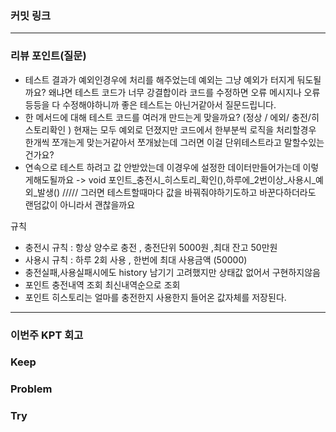 ### **커밋 링크**
<!-- 
좋은 피드백을 받기 위해 가장 중요한 것은 코드를 작성할 때 커밋을 작업 단위로 잘 쪼개는 것입니다.
모든 작업을 하나의 커밋에 진행하고 PR을 하면 구조 파악에 많은 시간을 소모하기 때문에 절대로
좋은 피드백을 받을 수 없습니다.


필수 양식)
커밋 이름 : 커밋 링크

예시)
동시성 처리 : c83845
동시성 테스트 코드 : d93ji3
-->

---
### **리뷰 포인트(질문)**
- 테스트 결과가 예외인경우에 처리를 해주었는데 예외는 그냥 예외가 터지게 둬도될까요? 왜냐면 테스트 코드가 너무 강결합이라 코드를 수정하면 오류 메시지나 오류등등을 다 수정해야하니까 좋은 테스트는 아닌거같아서 질문드립니다. 
- 한 메서드에 대해 테스트 코드를 여러개 만드는게 맞을까요? (정상 / 에외/ 충전/히스토리확인 ) 현재는 모두 예외로 던졌지만 코드에서 한부분씩 로직을 처리할경우 한개씩 쪼개는게 맞는거같아서 쪼개놨는데 그러면 이걸 단위테스트라고 말할수있는건가요?
- 연속으로 테스트 하려고 값 안받았는데 이경우에 설정한 데이터만들어가는데 이렇게해도될까요 -> void 포인트_충전시_히스토리_확인(),하루에_2번이상_사용시_예외_발생()  ///// 그러면 테스트할때마다 값을 바꿔줘야하기도하고 바꾼다하더라도 랜덤값이 아니라서 괜찮을까요


규칙 
- 충전시 규칙 : 항상 양수로 충전 , 충전단위 5000원 ,최대 잔고 50만원
- 사용시 규칙 : 하루 2회 사용 , 한번에 최대 사용금액 (50000)
- 충전실패,사용실패시에도 history 남기기 고려했지만 상태값 없어서 구현하지않음
- 포인트 충전내역 조회 최신내역순으로 조회 
- 포인트 히스토리는 얼마를 충전한지 사용한지 들어온 값자체를 저장된다. 

<!-- - 리뷰어가 특히 확인해야 할 부분이나 신경 써야 할 코드가 있다면 명확히 작성해주세요.(최대 2개)
  
  좋은 예:
  - `ErrorMessage` 컴포넌트의 상태 업데이트 로직이 적절한지 검토 부탁드립니다.
  - 추가한 유닛 테스트(`LoginError.test.js`)의 테스트 케이스가 충분한지 확인 부탁드립니다.

  나쁜 예:
  - 개선사항을 알려주세요.
  - 코드 전반적으로 봐주세요.
  - 뭘 질문할지 모르겠어요. -->
---
### **이번주 KPT 회고**

### Keep
<!-- 유지해야 할 좋은 점 -->

### Problem
<!--개선이 필요한 점-->

### Try
<!-- 새롭게 시도할 점 -->
